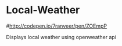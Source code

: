 # Local-Weather

#http://codepen.io/7ranveer/pen/ZOEmpP



Displays local weather using openweather api
